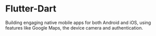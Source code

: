 # Flutter-Dart
Building engaging native mobile apps for both Android and iOS, using features like Google Maps, the device camera and authentication.
